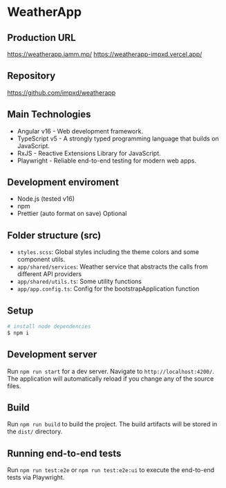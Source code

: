 # WeatherApp

## Production URL

https://weatherapp.iamm.mp/
https://weatherapp-impxd.vercel.app/

## Repository

https://github.com/impxd/weatherapp

## Main Technologies

- Angular v16 - Web development framework.
- TypeScript v5 - A strongly typed programming language that builds on JavaScript.
- RxJS - Reactive Extensions Library for JavaScript.
- Playwright - Reliable end-to-end testing for modern web apps.

## Development enviroment

- Node.js (tested v16)
- npm
- Prettier (auto format on save) Optional

## Folder structure (src)

- `styles.scss`: Global styles including the theme colors and some component utils.
- `app/shared/services`: Weather service that abstracts the calls from different API providers
- `app/shared/utils.ts`: Some utility functions
- `app/app.config.ts`: Config for the bootstrapApplication function

## Setup

``` bash
# install node dependencies
$ npm i
```

## Development server

Run `npm run start` for a dev server. Navigate to `http://localhost:4200/`. The application will automatically reload if you change any of the source files.

## Build

Run `npm run build` to build the project. The build artifacts will be stored in the `dist/` directory.

## Running end-to-end tests

Run `npm run test:e2e` or `npm run test:e2e:ui` to execute the end-to-end tests via Playwright.
